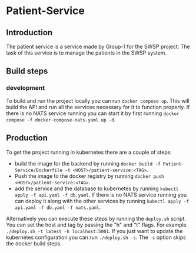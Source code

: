 # Patient-Service

## Introduction
The patient service is a service made by Group-1 for the SWSP project.
The task of this service is to manage the patients in the SWSP system.

## Build steps

### development
To build and run the project locally you can run `docker compose up`.
This will build the API and run all the services necessary for it to function properly.
If there is no NATS service running you can start it by first running  `docker compose -f docker-compose-nats.yaml up -d`.

## Production
To get the project running in kubernetes there are a couple of steps:
- build the image for the backend by running `docker build -f Patient-Service/Dockerfile -t <HOST>/patient-service:<TAG>`.
- Push the image to the docker registry by running `docker push <HOST>/patient-service:<TAG>`.
- add the service and the database to kubernetes by running `kubectl apply -f api.yaml -f db.yaml`. 
If there is no NATS service running you can deploy it along with the other services by running `kubectl apply -f api.yaml -f db.yaml -f nats.yaml`.


Alternatively you can execute these steps by running the `deploy.sh` script. You can set the host and tag by passing the "h" and "t" flags. For example `./deploy.sh -t latest -h localhost:5001`.
If you just want to update the kubernetes configuration you can run `./deploy.sh -s`. 
The `-s` option skips the docker build steps.